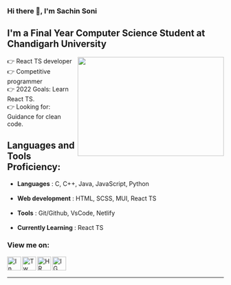 ### Hi there 🤝, I'm Sachin Soni

I'm a Final Year Computer Science Student at Chandigarh University
---
<a href="https://github.com/scripty07"><img align='right' src="https://img.cloudygif.com/full/b79a3eec2a0c1230.gif" width="340" height="230"> </a>

 👉 React TS developer <br />
 👉 Competitive programmer <br />
 👉 2022 Goals: Learn React TS. <br/>
 👉 Looking for: Guidance for clean code. <br/>



Languages and Tools Proficiency:
---

-  <b>Languages</b>           : C, C++, Java, JavaScript, Python <br /> <br /> 
-  <b>Web development</b>     : HTML, SCSS, MUI, React TS <br /> <br />
-  <b>Tools</b>               : Git/Github, VsCode, Netlify <br /> <br />
-  <b>Currently Learning</b>  : React TS

### View me on:

[<img  align="left" alt="In" width="32px" src="https://upload.wikimedia.org/wikipedia/commons/thumb/8/81/LinkedIn_icon.svg/1024px-LinkedIn_icon.svg.png" />][linkedin]
[<img align="left" alt="Tw" width="32px" src="https://upload.wikimedia.org/wikipedia/fr/thumb/c/c8/Twitter_Bird.svg/450px-Twitter_Bird.svg.png" />][twitter]
[<img align="left" alt="HR" width="32px" src="https://amit839.github.io/resources/css/images/achievements/hackerrank-logo.jpg" />][hackerrank]
[<img align="left" alt="IG" width="32px" src="https://upload.wikimedia.org/wikipedia/commons/e/e7/Instagram_logo_2016.svg" />][instagram]
<br />
<br />

---


[instagram]: https://www.instagram.com/scripty07/
[linkedin]: https://www.linkedin.com/in/sachinsoni-7/
[hackerrank]: https://www.hackerrank.com/SaChInSoNi/
[twitter]: https://twitter.com/scripty07/
